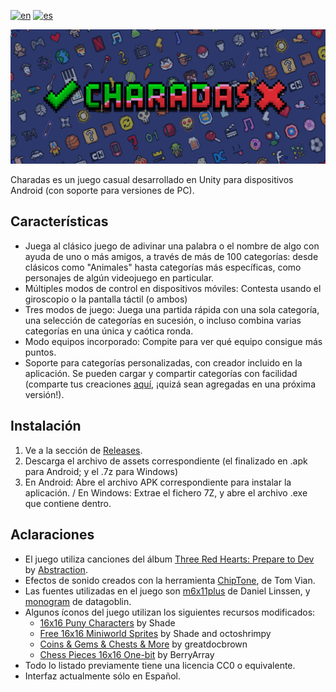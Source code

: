 [![en](https://img.shields.io/badge/lang-en-red.svg)](https://github.com/feliarroyo/Charades/blob/main/README.md)
[![es](https://img.shields.io/badge/lang-es-yellow.svg)](https://github.com/feliarroyo/Charades/blob/main/ReadmeElements/README-es.md)

<p align=center>
  <img src="https://raw.githubusercontent.com/feliarroyo/Charades/main/ReadmeElements/Banner.png">
</p>

Charadas es un juego casual desarrollado en Unity para dispositivos Android (con soporte para versiones de PC).

## Características

- Juega al clásico juego de adivinar una palabra o el nombre de algo con ayuda de uno o más amigos, a través de más de 100 categorías: desde clásicos como "Animales" hasta categorías más específicas, como personajes de algún videojuego en particular.
- Múltiples modos de control en dispositivos móviles: Contesta usando el giroscopio o la pantalla táctil (o ambos)
- Tres modos de juego: Juega una partida rápida con una sola categoría, una selección de categorías en sucesión, o incluso combina varias categorías en una única y caótica ronda.
- Modo equipos incorporado: Compite para ver qué equipo consigue más puntos.
- Soporte para categorías personalizadas, con creador incluido en la aplicación. Se pueden cargar y compartir categorías con facilidad (comparte tus creaciones [aquí](https://github.com/feliarroyo/Charades/discussions), ¡quizá sean agregadas en una próxima versión!).

## Instalación
1. Ve a la sección de [Releases](https://github.com/feliarroyo/Charades/releases).
2. Descarga el archivo de assets correspondiente (el finalizado en .apk para Android; y el .7z para Windows)
3. En Android: Abre el archivo APK correspondiente para instalar la aplicación. / En Windows: Extrae el fichero 7Z, y abre el archivo .exe que contiene dentro.

## Aclaraciones
- El juego utiliza canciones del álbum [Three Red Hearts: Prepare to Dev](https://tallbeard.itch.io/three-red-hearts-prepare-to-dev) by [Abstraction](https://abstractionmusic.com/).
- Efectos de sonido creados con la herramienta [ChipTone](https://sfbgames.itch.io/chiptone), de Tom Vian.
- Las fuentes utilizadas en el juego son [m6x11plus](https://managore.itch.io/m6x11) de Daniel Linssen, y [monogram](https://datagoblin.itch.io/monogram) de datagoblin.
- Algunos íconos del juego utilizan los siguientes recursos modificados:
  - [16x16 Puny Characters](https://merchant-shade.itch.io/16x16-puny-characters) by Shade
  - [Free 16x16 Miniworld Sprites](https://merchant-shade.itch.io/16x16-mini-world-sprites) by Shade and octoshrimpy
  - [Coins & Gems & Chests & More](https://greatdocbrown.itch.io/coins-gems-etc) by greatdocbrown
  - [Chess Pieces 16x16 One-bit](https://berryarray.itch.io/chess-pieces-16x16-one-bit) by BerryArray
- Todo lo listado previamente tiene una licencia CC0 o equivalente.
- Interfaz actualmente sólo en Español.
